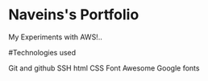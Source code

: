 # Naveins's Portfolio

My Experiments with AWS!..

#Technologies used

Git and github
SSH
html
CSS
Font Awesome
Google fonts
